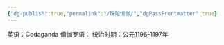 ```yaml
---
{"dg-publish":true,"permalink":"/珠陀恒伽/","dgPassFrontmatter":true}
---
```


英语：Codaganda
僧伽罗语：
统治时期：公元1196-1197年